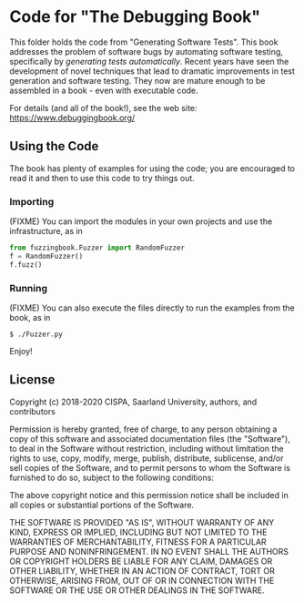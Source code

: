 # Code for "The Debugging Book"

This folder holds the code from "Generating Software Tests".  This book addresses the problem of software bugs by automating software testing, specifically by _generating tests automatically_. Recent years have seen the development of novel techniques that lead to dramatic improvements in test generation and software testing. They now are mature enough to be assembled in a book - even with executable code.

For details (and all of the book!), see the web site: https://www.debuggingbook.org/


## Using the Code

The book has plenty of examples for using the code; you are encouraged to read it and then to use this code to try things out.

### Importing

(FIXME) You can import the modules in your own projects and use the infrastructure, as in

```python
from fuzzingbook.Fuzzer import RandomFuzzer
f = RandomFuzzer()
f.fuzz()
```

### Running
	
(FIXME) You can also execute the files directly to run the examples from the book, as in

```shell
$ ./Fuzzer.py
```

Enjoy!	


## License

Copyright (c) 2018-2020 CISPA, Saarland University, authors, and contributors

Permission is hereby granted, free of charge, to any person obtaining a copy of this software and associated documentation files (the "Software"), to deal in the Software without restriction, including without limitation the rights to use, copy, modify, merge, publish, distribute, sublicense, and/or sell copies of the Software, and to permit persons to whom the Software is furnished to do so, subject to the following conditions:

The above copyright notice and this permission notice shall be included in all copies or substantial portions of the Software.

THE SOFTWARE IS PROVIDED "AS IS", WITHOUT WARRANTY OF ANY KIND, EXPRESS OR IMPLIED, INCLUDING BUT NOT LIMITED TO THE WARRANTIES OF MERCHANTABILITY, FITNESS FOR A PARTICULAR PURPOSE AND NONINFRINGEMENT. IN NO EVENT SHALL THE AUTHORS OR COPYRIGHT HOLDERS BE LIABLE FOR ANY CLAIM, DAMAGES OR OTHER LIABILITY, WHETHER IN AN ACTION OF CONTRACT, TORT OR OTHERWISE, ARISING FROM, OUT OF OR IN CONNECTION WITH THE SOFTWARE OR THE USE OR OTHER DEALINGS IN THE SOFTWARE.
